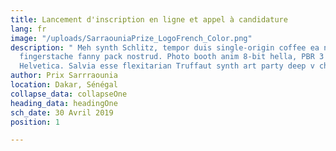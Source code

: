 ```yaml
---
title: Lancement d'inscription en ligne et appel à candidature
lang: fr
image: "/uploads/SarraouniaPrize_LogoFrench_Color.png"
description: " Meh synth Schlitz, tempor duis single-origin coffee ea next level ethnic
  fingerstache fanny pack nostrud. Photo booth anim 8-bit hella, PBR 3 wolf moon beard
  Helvetica. Salvia esse flexitarian Truffaut synth art party deep v chillwave."
author: Prix Sarrraounia
location: Dakar, Sénégal
collapse_data: collapseOne
heading_data: headingOne
sch_date: 30 Avril 2019
position: 1

---
```

